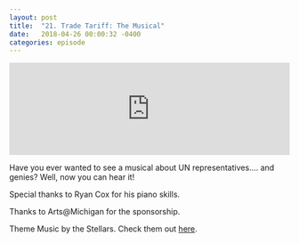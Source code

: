 ```yaml
---
layout: post
title:  "21. Trade Tariff: The Musical"
date:   2018-04-26 00:00:32 -0400
categories: episode
---
```

<iframe width="100%" height="166" scrolling="no" frameborder="no" allow="autoplay" src="https://w.soundcloud.com/player/?url=https%3A//api.soundcloud.com/tracks/434490021&color=%23ff5500&auto_play=false&hide_related=false&show_comments=true&show_user=true&show_reposts=false&show_teaser=true"></iframe>

Have you ever wanted to see a musical about UN representatives.... and genies? Well, now you can hear it!

Special thanks to Ryan Cox for his piano skills.

Thanks to Arts@Michigan for the sponsorship.

Theme Music by the Stellars. Check them out [here][bandcamp].

[bandcamp]: http://the-stellars.bandcamp.com.
